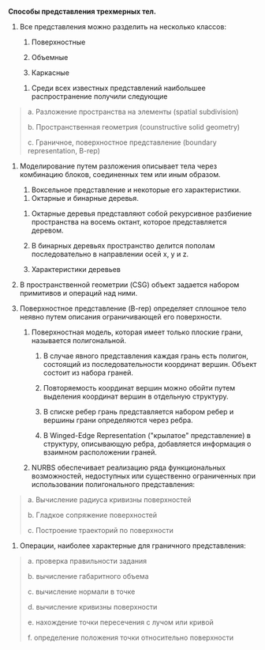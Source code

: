 **Способы представления трехмерных тел.**

1.  Все представления можно разделить на несколько классов:

    1.  Поверхностные

    2.  Объемные

    3.  Каркасные

    <!-- -->

    1.  Среди всех известных представлений наибольшее распространение получили следующие

> a. Разложение пространства на элементы (spatial subdivision)
>
> b. Пространственная геометрия (counstructive solid geometry)
>
> c. Граничное, поверхностное представление (boundary representation, B-rep)

1.  Моделирование путем разложения описывает тела через комбинацию блоков, соединенных тем или иным образом.

    1.  Воксельное представление и некоторые его характеристики.

    <!-- -->

    1.  Октарные и бинарные деревья.

    <!-- -->

    1.  Октарные деревья представляют собой рекурсивное разбиение пространства на восемь октант, которое представляется деревом.

    2.  В бинарных деревьях пространство делится пополам последовательно в направлении осей x, y и z.

    3.  Характеристики деревьев

2.  В пространственной геометрии (CSG) объект задается набором примитивов и операций над ними.

3.  Поверхностное представление (B-rep) определяет сплошное тело неявно путем описания ограничивающей его поверхности.

    1.  Поверхностная модель, которая имеет только плоские грани, называется полигональной.

        1.  В случае явного представления каждая грань есть полигон, состоящий из последовательности координат вершин. Объект состоит из набора граней.

        2.  Повторяемость координат вершин можно обойти путем выделения координат вершин в отдельную структуру.

        3.  В списке ребер грань представляется набором ребер и вершины грани определяются через ребра.

        4.  В Winged-Edge Representation ("крылатое" представление) в структуру, описывающую ребра, добавляется информация о взаимном расположении граней.

    2.  NURBS обеспечивает реализацию ряда функциональных возможностей, недоступных или существенно ограниченных при использовании полигонального представления:

> a. Вычисление радиуса кривизны поверхностей
>
> b. Гладкое сопряжение поверхностей
>
> c. Построение траекторий по поверхности

1.  Операции, наиболее характерные для граничного представления:

> a. проверка правильности задания
>
> b. вычисление габаритного объема
>
> c. вычисление нормали в точке
>
> d. вычисление кривизны поверхности
>
> e. нахождение точки пересечения с лучом или кривой
>
> f. определение положения точки относительно поверхности
